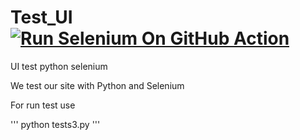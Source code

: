 # Test_UI [![Run Selenium On GitHub Action](https://github.com/svyatavrn/Test_UI/actions/workflows/Selenium_Action_Template.yaml/badge.svg)](https://github.com/svyatavrn/Test_UI/actions/workflows/Selenium_Action_Template.yaml)
UI test python selenium

We test our site with Python and Selenium

For run test use

'''
python tests3.py
'''

